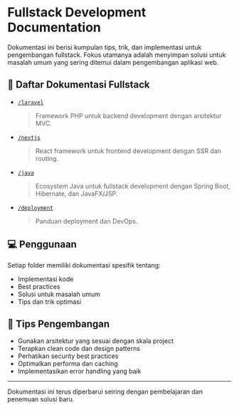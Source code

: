# Fullstack Development Documentation

Dokumentasi ini berisi kumpulan tips, trik, dan implementasi untuk pengembangan fullstack.
Fokus utamanya adalah menyimpan solusi untuk masalah umum yang sering ditemui dalam pengembangan aplikasi web.

## 📂 Daftar Dokumentasi Fullstack

- [`/laravel`](./laravel/)

  > Framework PHP untuk backend development dengan arsitektur MVC.

- [`/nextjs`](./nextjs/)

  > React framework untuk frontend development dengan SSR dan routing.

- [`/java`](./java/)

  > Ecosystem Java untuk fullstack development dengan Spring Boot, Hibernate, dan JavaFX/JSP.

- [`/deployment`](./deployment/)

  > Panduan deployment dan DevOps.

## 💻 Penggunaan

Setiap folder memiliki dokumentasi spesifik tentang:

- Implementasi kode
- Best practices
- Solusi untuk masalah umum
- Tips dan trik optimasi

## 🔧 Tips Pengembangan

- Gunakan arsitektur yang sesuai dengan skala project
- Terapkan clean code dan design patterns
- Perhatikan security best practices
- Optimalkan performa dan caching
- Implementasikan error handling yang baik

---

Dokumentasi ini terus diperbarui seiring dengan pembelajaran dan penemuan solusi baru.
